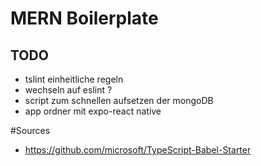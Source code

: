 # MERN Boilerplate
## TODO
- tslint einheitliche regeln
- wechseln auf eslint ? 
- script zum schnellen aufsetzen der mongoDB
- app ordner mit expo-react native



#Sources 
- https://github.com/microsoft/TypeScript-Babel-Starter

